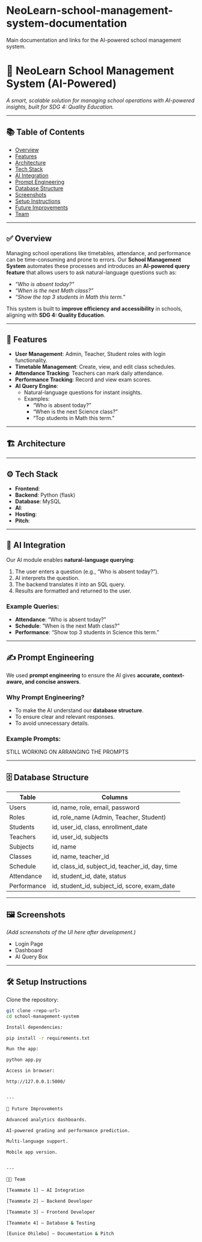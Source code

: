 # NeoLearn-school-management-system-documentation
Main documentation and links for the AI-powered school management system.


# 🏫 NeoLearn School Management System (AI-Powered)

_A smart, scalable solution for managing school operations with AI-powered insights, built for SDG 4: Quality Education._

---

## 📚 Table of Contents
- [Overview](#overview)
- [Features](#features)
- [Architecture](#architecture)
- [Tech Stack](#tech-stack)
- [AI Integration](#ai-integration)
- [Prompt Engineering](#prompt-engineering)
- [Database Structure](#database-structure)
- [Screenshots](#screenshots)
- [Setup Instructions](#setup-instructions)
- [Future Improvements](#future-improvements)
- [Team](#team)

---

## ✅ Overview
Managing school operations like timetables, attendance, and performance can be time-consuming and prone to errors. Our **School Management System** automates these processes and introduces an **AI-powered query feature** that allows users to ask natural-language questions such as:

- *“Who is absent today?”*
- *“When is the next Math class?”*
- *“Show the top 3 students in Math this term.”*

This system is built to **improve efficiency and accessibility** in schools, aligning with **SDG 4: Quality Education**.

---

## 🔑 Features
- **User Management**: Admin, Teacher, Student roles with login functionality.
- **Timetable Management**: Create, view, and edit class schedules.
- **Attendance Tracking**: Teachers can mark daily attendance.
- **Performance Tracking**: Record and view exam scores.
- **AI Query Engine**:
  - Natural-language questions for instant insights.
  - Examples:
    - “Who is absent today?”
    - “When is the next Science class?”
    - “Top students in Math this term.”

---

## 🏗 Architecture

---

## ⚙️ Tech Stack
- **Frontend**: 
- **Backend**: Python (flask)
- **Database**: MySQL
- **AI**: 
- **Hosting**:
- **Pitch**:
  

---

## 🤖 AI Integration
Our AI module enables **natural-language querying**:
1. The user enters a question (e.g., “Who is absent today?”).
2. AI interprets the question.
3. The backend translates it into an SQL query.
4. Results are formatted and returned to the user.

### Example Queries:
- **Attendance**: “Who is absent today?”
- **Schedule**: “When is the next Math class?”
- **Performance**: “Show top 3 students in Science this term.”

---

## ✍️ Prompt Engineering
We used **prompt engineering** to ensure the AI gives **accurate, context-aware, and concise answers**.

### Why Prompt Engineering?
- To make the AI understand our **database structure**.
- To ensure clear and relevant responses.
- To avoid unnecessary details.

### Example Prompts:
STILL WORKING ON ARRANGING THE PROMPTS

---

## 🗄 Database Structure
| Table       | Columns                                         |
|-------------|-------------------------------------------------|
| Users       | id, name, role, email, password                |
| Roles       | id, role_name (Admin, Teacher, Student)        |
| Students    | id, user_id, class, enrollment_date            |
| Teachers    | id, user_id, subjects                          |
| Subjects    | id, name                                       |
| Classes     | id, name, teacher_id                           |
| Schedule    | id, class_id, subject_id, teacher_id, day, time|
| Attendance  | id, student_id, date, status                  |
| Performance | id, student_id, subject_id, score, exam_date  |

---

## 🖼 Screenshots
*(Add screenshots of the UI here after development.)*
- Login Page
- Dashboard
- AI Query Box

---

## 🛠 Setup Instructions
Clone the repository:
```bash
git clone <repo-url>
cd school-management-system

Install dependencies:

pip install -r requirements.txt

Run the app:

python app.py

Access in browser:

http://127.0.0.1:5000/


---

🚀 Future Improvements

Advanced analytics dashboards.

AI-powered grading and performance prediction.

Multi-language support.

Mobile app version.


---

👨‍💻 Team

[Teammate 1] – AI Integration

[Teammate 2] – Backend Developer

[Teammate 3] – Frontend Developer

[Teammate 4] – Database & Testing

[Eunice Ohilebo] – Documentation & Pitch



